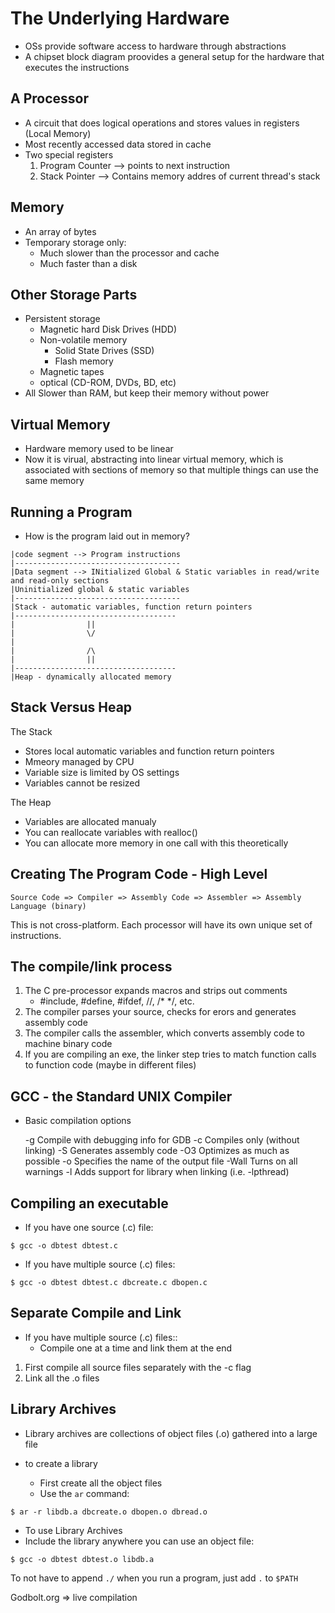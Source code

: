# The Underlying Hardware #
- OSs provide software access to hardware through abstractions
- A chipset block diagram proovides a general setup for the hardware that executes the instructions

## A Processor ##
- A circuit that does logical operations and stores values in registers (Local Memory)
- Most recently accessed data stored in cache
- Two special registers
    1. Program Counter --> points to next instruction
    2. Stack Pointer --> Contains memory addres of current thread's stack
## Memory ##
- An array of bytes
- Temporary storage only:
    - Much slower than the processor and cache
    - Much faster than a disk

## Other Storage Parts ##
- Persistent storage
    - Magnetic hard Disk Drives (HDD)
    - Non-volatile memory
        - Solid State Drives (SSD)
        - Flash memory
    - Magnetic tapes
    - optical (CD-ROM, DVDs, BD, etc)
- All Slower than RAM, but keep their memory without power

## Virtual Memory ##
- Hardware memory used to be linear
- Now it is virual, abstracting into linear virtual memory, which is associated with sections of memory so that multiple things can use the same memory

## Running a Program ##
- How is the program laid out in memory?
```
|code segment --> Program instructions
|-------------------------------------
|Data segment --> INitialized Global & Static variables in read/write and read-only sections
|Uninitialized global & static variables
|-------------------------------------
|Stack - automatic variables, function return pointers
|------------------------------------
|                ||
|                \/
|
|                /\
|                ||
|------------------------------------
|Heap - dynamically allocated memory
```

## Stack Versus Heap ##
The Stack
- Stores local automatic variables and function return pointers
- Mmeory managed by CPU
- Variable size is limited by OS settings
- Variables cannot be resized

The Heap
- Variables are allocated manualy
- You can reallocate variables with realloc()
- You can allocate more memory in one call with this theoretically

## Creating The Program Code - High Level ##
```
Source Code => Compiler => Assembly Code => Assembler => Assembly Language (binary) 
```
This is not cross-platform. Each processor will have its own unique set of instructions.

## The compile/link process ##
1. The C pre-processor expands macros and strips out comments
    - #include, #define, #ifdef, //, /* */, etc.
2. The compiler parses your source, checks for erors and generates assembly code
3. The compiler calls the assembler, which converts assembly code to machine binary code
4. If you are compiling an exe, the linker step tries to match function calls to function code (maybe in different files)

## GCC - the Standard UNIX Compiler ##
- Basic compilation options

    -g Compile with debugging info for GDB
    -c Compiles only (without linking)
    -S Generates assembly code
    -O3 Optimizes as much as possible
    -o Specifies the name of the output file
    -Wall Turns on all warnings
    -l <library> Adds support for library <library> when linking (i.e. -lpthread)

## Compiling an executable ##
- If you have one source (.c) file:
```
$ gcc -o dbtest dbtest.c
```
- If you have multiple source (.c) files:
```
$ gcc -o dbtest dbtest.c dbcreate.c dbopen.c
```

## Separate Compile and Link
- If you have multiple source (.c) files::
    * Compile one at a time and link them at the end

1. First compile all source files separately with the -c flag
2. Link all the .o files

## Library Archives ##
- Library archives are collections of object files (.o) gathered into a large file

- to create a library
    * First create all the object files
    * Use the `ar` command:
```
$ ar -r libdb.a dbcreate.o dbopen.o dbread.o
```

- To use Library Archives
- Include the library anywhere you can use an object file:
```
$ gcc -o dbtest dbtest.o libdb.a
```
To not have to append `./` when you run a program, just add `.` to `$PATH`



Godbolt.org => live compilation
